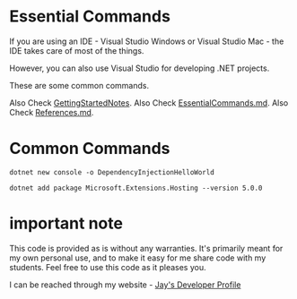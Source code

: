 # Essential Commands

If you are using an IDE - Visual Studio Windows or Visual Studio Mac - the IDE takes care of most of the things.

However, you can also use Visual Studio for developing .NET projects. 

These are some common commands.

Also Check [GettingStartedNotes](GettingStartedNotes.md).
Also Check [EssentialCommands.md](EssentialCommands.md).
Also Check [References.md](References.md).

# Common Commands

    dotnet new console -o DependencyInjectionHelloWorld

    dotnet add package Microsoft.Extensions.Hosting --version 5.0.0

# important note 

This code is provided as is without any warranties. It's primarily meant for my own personal use, and to make it easy for me share code with my students. Feel free to use this code as it pleases you.

I can be reached through my website - [Jay's Developer Profile](https://jay-study-nildana.github.io/developerprofile)